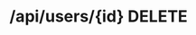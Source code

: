 # /api/users/{id} DELETE

<api-endpoint openapi-path="../../../../specifications/swagger.json" method="DELETE" endpoint="/api/users/{id}"/>